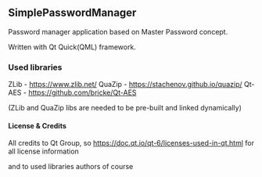 ## SimplePasswordManager

Password manager application based on Master Password concept.

Written with Qt Quick(QML) framework.

### Used libraries
ZLib - https://www.zlib.net/
QuaZip - https://stachenov.github.io/quazip/
Qt-AES - https://github.com/bricke/Qt-AES

(ZLib and QuaZip libs are needed to be pre-built and linked dynamically)

#### License & Credits

All credits to Qt Group, so
https://doc.qt.io/qt-6/licenses-used-in-qt.html
for all license information

and to used libraries authors of course
